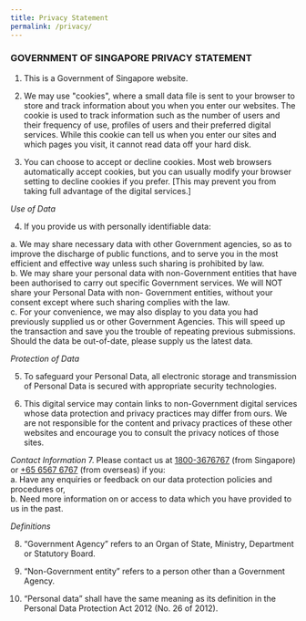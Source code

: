 ```yaml
---
title: Privacy Statement
permalink: /privacy/
---
```

### **GOVERNMENT OF SINGAPORE PRIVACY STATEMENT**

1. This is a Government of Singapore website. 

2. We may use "cookies", where a small data file is sent to your browser to store and track information about you when you enter our websites. The cookie is used to track information such as the number of users and their frequency of use, profiles of users and their preferred digital services. While this cookie can tell us when you enter our sites and which pages you visit, it cannot read data off your hard disk. 

3. You can choose to accept or decline cookies. Most web browsers automatically accept cookies, but you can usually modify your browser setting to decline cookies if you prefer. [This may prevent you from taking full advantage of the digital services.] 

*Use of Data* 

4. If you provide us with personally identifiable data: 

a.	We may share necessary data with other Government agencies, so as to improve the discharge of public functions, and to serve you in the most efficient and effective way unless such sharing is prohibited by law. <br>
b.	We may share your personal data with non-Government entities that have been authorised to carry out specific Government services. We will NOT share your Personal Data with non- Government entities, without your consent except where such sharing complies with the law. <br>
c.	For your convenience, we may also display to you data you had previously supplied us or other Government Agencies. This will speed up the transaction and save you the trouble of repeating previous submissions. Should the data be out-of-date, please supply us the latest data. 

*Protection of Data* 

5. To safeguard your Personal Data, all electronic storage and transmission of Personal Data is secured with appropriate security technologies. 

6. This digital service may contain links to non-Government digital services whose data protection and privacy practices may differ from ours. We are not responsible for the content and privacy practices of these other websites and encourage you to consult the privacy notices of those sites. 

*Contact Information*
7. Please contact us at [1800-3676767](tel:18003676767) (from Singapore) or [+65 6567 6767](tel:+6565676767) (from overseas) if you: <br>
a. Have any enquiries or feedback on our data protection policies and procedures or, <br>
b. Need more information on or access to data which you have provided to us in the past. 

*Definitions* 

8. “Government Agency” refers to an Organ of State, Ministry, Department or Statutory Board. 

9. “Non-Government entity” refers to a person other than a Government Agency. 

10. “Personal data” shall have the same meaning as its definition in the Personal Data Protection Act 2012 (No. 26 of 2012).